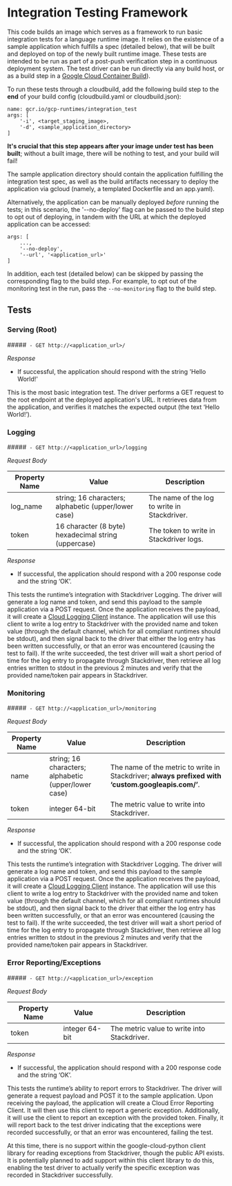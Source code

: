 Integration Testing Framework
=============

This code builds an image which serves as a framework to run basic integration tests for a language runtime image. It relies on the existence of a sample application which fulfills a spec (detailed below), that will be built and deployed on top of the newly built runtime image. These tests are intended to be run as part of a post-push verification step in a continuous deployment system. The test driver can be run directly via any build host, or as a build step in a [Google Cloud Container Build](https://cloud.google.com/container-builder/docs/overview)).

To run these tests through a cloudbuild, add the following build step to the **end** of your build config (cloudbuild.yaml or cloudbuild.json):

	name: gcr.io/gcp-runtimes/integration_test
	args: [
		'-i', <target_staging_image>,
		'-d', <sample_application_directory>
	]

**It's crucial that this step appears after your image under test has been built**; without a built image, there will be nothing to test, and your build will fail!


The sample application directory should contain the application fulfilling the integration test spec, as well as the build artifacts necessary to deploy the application via gcloud (namely, a templated Dockerfile and an app.yaml).

Alternatively, the application can be manually deployed *before* running the tests; in this scenario, the '--no-deploy' flag can be passed to the build step to opt out of deploying, in tandem with the URL at which the deployed application can be accessed:

	args: [
		...,
		'--no-deploy',
		'--url', '<application_url>'
	]

In addition, each test (detailed below) can be skipped by passing the corresponding flag to the build step. For example, to opt out of the monitoring test in the run, pass the `--no-monitoring` flag to the build step.

## Tests

### Serving (Root)
#####` - GET http://<application_url>/`

*Response*

- If successful, the application should respond with the string 'Hello World!'

This is the most basic integration test. The driver performs a GET request to the root endpoint at the deployed application's URL. It retrieves data from the application, and verifies it matches the expected output (the text ‘Hello World!’).


### Logging
#####` - GET http://<application_url>/logging`

*Request Body*

| Property Name | Value | Description |
| --- | --- | --- |
| log_name      | string; 16 characters; alphabetic (upper/lower case) | The name of the log to write in Stackdriver. |
| token | 16 character (8 byte) hexadecimal string (uppercase) | The token to write in Stackdriver logs. |

*Response*

- If successful, the application should respond with a 200 response code and the string ‘OK’.

This tests the runtime’s integration with Stackdriver Logging. The driver will generate a log name and token, and send this payload to the sample application via a POST request. Once the application receives the payload, it will create a [Cloud Logging Client](https://github.com/GoogleCloudPlatform/google-cloud-python/blob/master/logging/google/cloud/logging/client.py) instance. The application will use this client to write a log entry to Stackdriver with the provided name and token value (through the default channel, which for all compliant runtimes should be stdout), and then signal back to the driver that either the log entry has been written successfully, or that an error was encountered (causing the test to fail). If the write succeeded, the test driver will wait a short period of time for the log entry to propagate through Stackdriver, then retrieve all log entries written to stdout in the previous 2 minutes and verify that the provided name/token pair appears in Stackdriver.


### Monitoring
#####` - GET http://<application_url>/monitoring`

*Request Body*

| Property Name | Value | Description |
| --- | --- | --- |
| name      | string; 16 characters; alphabetic (upper/lower case) | The name of the metric to write in Stackdriver; **always prefixed with ‘custom.googleapis.com/’**. |
| token | integer 64-bit | The metric value to write into Stackdriver. |

*Response*

- If successful, the application should respond with a 200 response code and the string ‘OK’.

This tests the runtime’s integration with Stackdriver Logging. The driver will generate a log name and token, and send this payload to the sample application via a POST request. Once the application receives the payload, it will create a [Cloud Logging Client](https://github.com/GoogleCloudPlatform/google-cloud-python/blob/master/logging/google/cloud/logging/client.py) instance. The application will use this client to write a log entry to Stackdriver with the provided name and token value (through the default channel, which for all compliant runtimes should be stdout), and then signal back to the driver that either the log entry has been written successfully, or that an error was encountered (causing the test to fail). If the write succeeded, the test driver will wait a short period of time for the log entry to propagate through Stackdriver, then retrieve all log entries written to stdout in the previous 2 minutes and verify that the provided name/token pair appears in Stackdriver.


### Error Reporting/Exceptions
#####` - GET http://<application_url>/exception`

*Request Body*

| Property Name | Value | Description |
| --- | --- | --- |
| token | integer 64-bit | The metric value to write into Stackdriver. |

*Response*

- If successful, the application should respond with a 200 response code and the string ‘OK’.

This tests the runtime’s ability to report errors to Stackdriver. The driver will generate a request payload and POST it to the sample application. Upon receiving the payload, the application will create a Cloud Error Reporting Client. It will then use this client to report a generic exception. Additionally, it will use the client to report an exception with the provided token. Finally, it will report back to the test driver indicating that the exceptions were recorded successfully, or that an error was encountered, failing the test.

At this time, there is no support within the google-cloud-python client library for reading exceptions from Stackdriver, though the public API exists. It is potentially planned to add support within this client library to do this, enabling the test driver to actually verify the specific exception was recorded in Stackdriver successfully.
